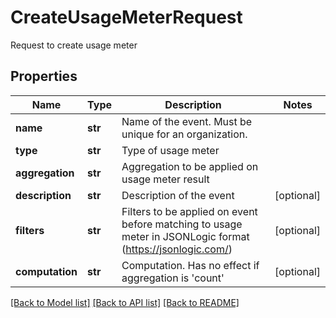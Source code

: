 # CreateUsageMeterRequest

Request to create usage meter

## Properties
Name | Type | Description | Notes
------------ | ------------- | ------------- | -------------
**name** | **str** | Name of the event. Must be unique for an organization. | 
**type** | **str** | Type of usage meter | 
**aggregation** | **str** | Aggregation to be applied on usage meter result | 
**description** | **str** | Description of the event | [optional] 
**filters** | **str** | Filters to be applied on event before matching to usage meter in JSONLogic format (https://jsonlogic.com/)  | [optional] 
**computation** | **str** | Computation. Has no effect if aggregation is &#39;count&#39; | [optional] 

[[Back to Model list]](../README.md#documentation-for-models) [[Back to API list]](../README.md#documentation-for-api-endpoints) [[Back to README]](../README.md)


